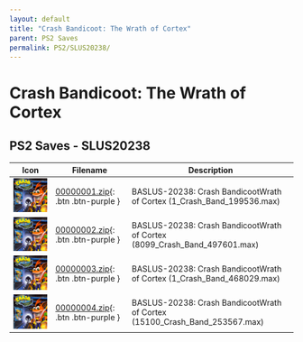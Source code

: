 ```yaml
---
layout: default
title: "Crash Bandicoot: The Wrath of Cortex"
parent: PS2 Saves
permalink: PS2/SLUS20238/
---
```

# Crash Bandicoot: The Wrath of Cortex

## PS2 Saves - SLUS20238

| Icon | Filename | Description |
|------|----------|-------------|
| ![Crash Bandicoot: The Wrath of Cortex](icon0.png) | [00000001.zip](00000001.zip){: .btn .btn-purple } | BASLUS-20238: Crash BandicootWrath of Cortex (1_Crash_Band_199536.max) |
| ![Crash Bandicoot: The Wrath of Cortex](icon0.png) | [00000002.zip](00000002.zip){: .btn .btn-purple } | BASLUS-20238: Crash BandicootWrath of Cortex (8099_Crash_Band_497601.max) |
| ![Crash Bandicoot: The Wrath of Cortex](icon0.png) | [00000003.zip](00000003.zip){: .btn .btn-purple } | BASLUS-20238: Crash BandicootWrath of Cortex (1_Crash_Band_468029.max) |
| ![Crash Bandicoot: The Wrath of Cortex](icon0.png) | [00000004.zip](00000004.zip){: .btn .btn-purple } | BASLUS-20238: Crash BandicootWrath of Cortex (15100_Crash_Band_253567.max) |
